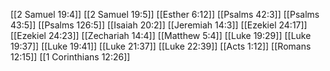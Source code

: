 [[2 Samuel 19:4]]
[[2 Samuel 19:5]]
[[Esther 6:12]]
[[Psalms 42:3]]
[[Psalms 43:5]]
[[Psalms 126:5]]
[[Isaiah 20:2]]
[[Jeremiah 14:3]]
[[Ezekiel 24:17]]
[[Ezekiel 24:23]]
[[Zechariah 14:4]]
[[Matthew 5:4]]
[[Luke 19:29]]
[[Luke 19:37]]
[[Luke 19:41]]
[[Luke 21:37]]
[[Luke 22:39]]
[[Acts 1:12]]
[[Romans 12:15]]
[[1 Corinthians 12:26]]

